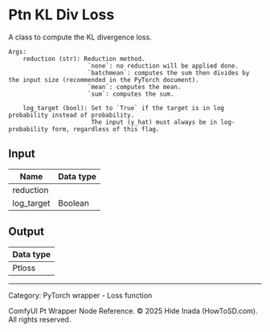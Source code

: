 # Ptn KL Div Loss
A class to compute the KL divergence loss.

    Args:  
        reduction (str): Reduction method.  
                          `none`: no reduction will be applied done.   
                          `batchmean`: computes the sum then divides by the input size (recommended in the PyTorch document).
                          `mean`: computes the mean.  
                          `sum`: computes the sum.  

        log_target (bool): Set to `True` if the target is in log probability instead of probability.
                           The input (y_hat) must always be in log-probability form, regardless of this flag.

## Input
| Name | Data type |
|---|---|
| reduction |  |
| log_target | Boolean |

## Output
| Data type |
|---|
| Ptloss |

<HR>
Category: PyTorch wrapper - Loss function

ComfyUI Pt Wrapper Node Reference. © 2025 Hide Inada (HowToSD.com). All rights reserved.
